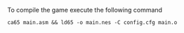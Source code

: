 To compile the game execute the following command

```
ca65 main.asm && ld65 -o main.nes -C config.cfg main.o
```
